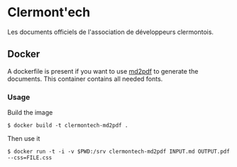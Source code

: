 # Clermont'ech

Les documents officiels de l'association de développeurs clermontois.

## Docker

A dockerfile is present if you want to use [md2pdf](https://github.com/jmaupetit/md2pdf) to generate the documents. This container contains all needed fonts.

### Usage

Build the image

```
$ docker build -t clermontech-md2pdf .
```

Then use it

```
$ docker run -t -i -v $PWD:/srv clermontech-md2pdf INPUT.md OUTPUT.pdf --css=FILE.css
```
